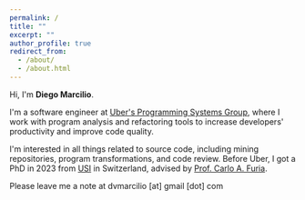 ```yaml
---
permalink: /
title: ""
excerpt: ""
author_profile: true
redirect_from: 
  - /about/
  - /about.html
---
```


Hi, I'm **Diego Marcilio**.

I'm a software engineer at [Uber's Programming Systems Group](https://www.uber.com/nl/en/about/science/), where I work with program analysis and refactoring tools to increase developers' productivity and improve code quality.

I'm interested in all things related to source code, including mining repositories, program transformations, and code review. Before Uber, I got a PhD in 2023 from [USI](https://www.si.usi.ch/) in Switzerland, advised by [Prof. Carlo A. Furia](https://bugcounting.net).

Please leave me a note at dvmarcilio [at] gmail [dot] com
